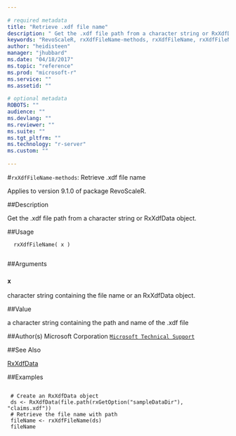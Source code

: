 ```yaml
--- 
 
# required metadata 
title: "Retrieve .xdf file name" 
description: " Get the .xdf file path from a character string or RxXdfData object. " 
keywords: "RevoScaleR, rxXdfFileName-methods, rxXdfFileName, rxXdfFileName,RxXdfData-method, rxXdfFileName,character-method, rxXdfFileName,ANY-method, methods, file, connection" 
author: "heidisteen" 
manager: "jhubbard" 
ms.date: "04/18/2017" 
ms.topic: "reference" 
ms.prod: "microsoft-r" 
ms.service: "" 
ms.assetid: "" 
 
# optional metadata 
ROBOTS: "" 
audience: "" 
ms.devlang: "" 
ms.reviewer: "" 
ms.suite: "" 
ms.tgt_pltfrm: "" 
ms.technology: "r-server" 
ms.custom: "" 
 
--- 
```

 
 
 
 
 
 
 
 #`rxXdfFileName-methods`: Retrieve .xdf file name

 Applies to version 9.1.0 of package RevoScaleR.
 
 ##Description
 
Get the .xdf file path from a character string or RxXdfData object.
 
 
 ##Usage

```   
  rxXdfFileName( x )
 
```
 
 ##Arguments

   
    
 ### `x`
 character string containing the file name or an RxXdfData object. 
  
 
 
 ##Value
 
a character string containing the path and name of the .xdf file
 
 ##Author(s)
 Microsoft Corporation [`Microsoft Technical Support`](https://go.microsoft.com/fwlink/?LinkID=698556&clcid=0x409)
 
 
 ##See Also
 
[RxXdfData](../../r-reference/revoscaler/rxxdfdata.md)
   
 ##Examples

 ```
   
  # Create an RxXdfData object
  ds <- RxXdfData(file.path(rxGetOption("sampleDataDir"), "claims.xdf"))
  # Retrieve the file name with path
  fileName <- rxXdfFileName(ds)
  fileName
  
 
```
 
 
 
 
